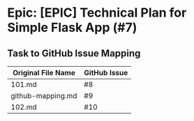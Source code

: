 # Epic: [EPIC] Technical Plan for Simple Flask App (#7)

## Task to GitHub Issue Mapping

| Original File Name | GitHub Issue |
|--------------------|--------------|
| 101.md | #8 |
| github-mapping.md | #9 |
| 102.md | #10 |
